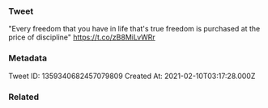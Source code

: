### Tweet
"Every freedom that you have in life that's true freedom is purchased at the price of discipline" https://t.co/zB8MiLvWRr

### Metadata
Tweet ID: 1359340682457079809
Created At: 2021-02-10T03:17:28.000Z

### Related

